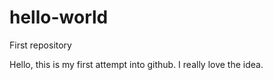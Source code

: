 # hello-world
First repository

Hello, this is my first attempt into github. I really love the idea.
